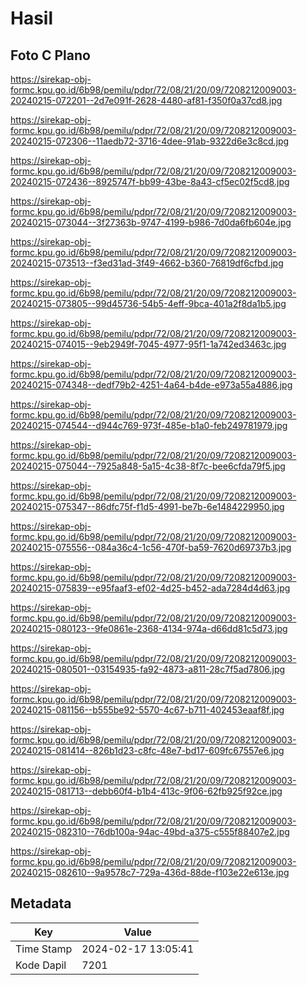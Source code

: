 # Hasil

## Foto C Plano

https://sirekap-obj-formc.kpu.go.id/6b98/pemilu/pdpr/72/08/21/20/09/7208212009003-20240215-072201--2d7e091f-2628-4480-af81-f350f0a37cd8.jpg

https://sirekap-obj-formc.kpu.go.id/6b98/pemilu/pdpr/72/08/21/20/09/7208212009003-20240215-072306--11aedb72-3716-4dee-91ab-9322d6e3c8cd.jpg

https://sirekap-obj-formc.kpu.go.id/6b98/pemilu/pdpr/72/08/21/20/09/7208212009003-20240215-072436--8925747f-bb99-43be-8a43-cf5ec02f5cd8.jpg

https://sirekap-obj-formc.kpu.go.id/6b98/pemilu/pdpr/72/08/21/20/09/7208212009003-20240215-073044--3f27363b-9747-4199-b986-7d0da6fb604e.jpg

https://sirekap-obj-formc.kpu.go.id/6b98/pemilu/pdpr/72/08/21/20/09/7208212009003-20240215-073513--f3ed31ad-3f49-4662-b360-76819df6cfbd.jpg

https://sirekap-obj-formc.kpu.go.id/6b98/pemilu/pdpr/72/08/21/20/09/7208212009003-20240215-073805--99d45736-54b5-4eff-9bca-401a2f8da1b5.jpg

https://sirekap-obj-formc.kpu.go.id/6b98/pemilu/pdpr/72/08/21/20/09/7208212009003-20240215-074015--9eb2949f-7045-4977-95f1-1a742ed3463c.jpg

https://sirekap-obj-formc.kpu.go.id/6b98/pemilu/pdpr/72/08/21/20/09/7208212009003-20240215-074348--dedf79b2-4251-4a64-b4de-e973a55a4886.jpg

https://sirekap-obj-formc.kpu.go.id/6b98/pemilu/pdpr/72/08/21/20/09/7208212009003-20240215-074544--d944c769-973f-485e-b1a0-feb249781979.jpg

https://sirekap-obj-formc.kpu.go.id/6b98/pemilu/pdpr/72/08/21/20/09/7208212009003-20240215-075044--7925a848-5a15-4c38-8f7c-bee6cfda79f5.jpg

https://sirekap-obj-formc.kpu.go.id/6b98/pemilu/pdpr/72/08/21/20/09/7208212009003-20240215-075347--86dfc75f-f1d5-4991-be7b-6e1484229950.jpg

https://sirekap-obj-formc.kpu.go.id/6b98/pemilu/pdpr/72/08/21/20/09/7208212009003-20240215-075556--084a36c4-1c56-470f-ba59-7620d69737b3.jpg

https://sirekap-obj-formc.kpu.go.id/6b98/pemilu/pdpr/72/08/21/20/09/7208212009003-20240215-075839--e95faaf3-ef02-4d25-b452-ada7284d4d63.jpg

https://sirekap-obj-formc.kpu.go.id/6b98/pemilu/pdpr/72/08/21/20/09/7208212009003-20240215-080123--9fe0861e-2368-4134-974a-d66dd81c5d73.jpg

https://sirekap-obj-formc.kpu.go.id/6b98/pemilu/pdpr/72/08/21/20/09/7208212009003-20240215-080501--03154935-fa92-4873-a811-28c7f5ad7806.jpg

https://sirekap-obj-formc.kpu.go.id/6b98/pemilu/pdpr/72/08/21/20/09/7208212009003-20240215-081156--b555be92-5570-4c67-b711-402453eaaf8f.jpg

https://sirekap-obj-formc.kpu.go.id/6b98/pemilu/pdpr/72/08/21/20/09/7208212009003-20240215-081414--826b1d23-c8fc-48e7-bd17-609fc67557e6.jpg

https://sirekap-obj-formc.kpu.go.id/6b98/pemilu/pdpr/72/08/21/20/09/7208212009003-20240215-081713--debb60f4-b1b4-413c-9f06-62fb925f92ce.jpg

https://sirekap-obj-formc.kpu.go.id/6b98/pemilu/pdpr/72/08/21/20/09/7208212009003-20240215-082310--76db100a-94ac-49bd-a375-c555f88407e2.jpg

https://sirekap-obj-formc.kpu.go.id/6b98/pemilu/pdpr/72/08/21/20/09/7208212009003-20240215-082610--9a9578c7-729a-436d-88de-f103e22e613e.jpg


## Metadata

| Key        | Value               |
| ---------- | ------------------- |
| Time Stamp | 2024-02-17 13:05:41 |
| Kode Dapil | 7201                |



